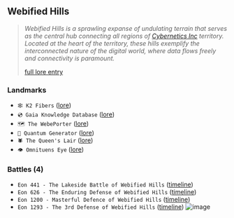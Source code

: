 ## Webified Hills
> *Webified Hills is a sprawling expanse of undulating terrain that serves as the central hub connecting all regions of [Cybernetics Inc](<https://zeithalt.github.io/r/cybernetics_inc.html>) territory. Located at the heart of the territory, these hills exemplify the interconnected nature of the digital world, where data flows freely and connectivity is paramount.*  
>  
> [full lore entry](<https://zeithalt.github.io//r/webified_hills.html>)

### Landmarks
- `🕸️ K2 Fibers` ([lore](<https://zeithalt.github.io//r/k2_fibers.html>))
- `💿️ Gaia Knowledge Database` ([lore](<https://zeithalt.github.io//r/gaia_knowledge_db.html>))
- `🗺️️ The WebePorter` ([lore](<https://zeithalt.github.io//r/the_webeporter.html>))
- `🔋️️ Quantum Generator` ([lore](<https://zeithalt.github.io//r/quantum_generator.html>))
- `🕷️️️ The Queen's Lair` ([lore](<https://zeithalt.github.io//r/queens_lair.html>))
- `👁️️️️ Omnituens Eye` ([lore](<https://zeithalt.github.io//r/omnituens_eye.html>))
### Battles (4)
- `Eon 441 - The Lakeside Battle of Webified Hills` ([timeline](<https://zeithalt.github.io//t/#eon0441>))
- `Eon 626 - The Enduring Defense of Webified Hills` ([timeline](<https://zeithalt.github.io//t/#eon0626>))
- `Eon 1200 - Masterful Defence of Webified Hills` ([timeline](<https://zeithalt.github.io//t/#eon1200>))
- `Eon 1293 - The 3rd Defense of Webified Hills` ([timeline](<https://zeithalt.github.io//t/#eon1293>))
![image](https://zeithalt.github.io/r/i/webified_hills.png)